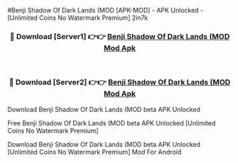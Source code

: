 #Benji Shadow Of Dark Lands (MOD [APK-MOD] - APK Unlocked - [Unlimited Coins No Watermark Premium] 2in7k



<div align="center">

<h3>🔴 Download [Server1] 👉👉 <a href="https://momento.my/?title=Benji_Shadow_Of_Dark_Lands_(MOD">Benji Shadow Of Dark Lands (MOD Mod Apk</a></h3><br>

<h3>🔴 Download [Server2] 👉👉 <a href="https://momento.my/?title=Benji_Shadow_Of_Dark_Lands_(MOD">Benji Shadow Of Dark Lands (MOD Mod Apk</a></h3>
</div>



Download Benji Shadow Of Dark Lands (MOD beta APK Unlocked

Free Benji Shadow Of Dark Lands (MOD beta APK Unlocked [Unlimited Coins No Watermark Premium]

Download Benji Shadow Of Dark Lands (MOD beta APK Unlocked [Unlimited Coins No Watermark Premium] Mod For Android
